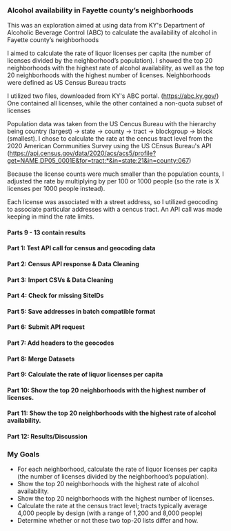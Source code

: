 ### Alcohol availability in Fayette county’s neighborhoods
This was an exploration aimed at using data from KY's Department of Alcoholic Beverage Control (ABC) to calculate the availability of alcohol in Fayette county’s neighborhoods

I aimed to calculate the rate of liquor licenses per capita (the number of licenses divided by the neighborhood’s population). I showed the top 20 neighborhoods with the highest rate of alcohol availability, as well as the top 20 neighborhoods with the highest number of licenses. Neighborhoods were defined as US Census Bureau tracts

I utilized two files, downloaded from KY's ABC portal. (https://abc.ky.gov/) One contained all licenses, while the other contained a non-quota subset of licenses

Population data was taken from the US Cencus Bureau with the hierarchy being country (largest) -> state -> county -> tract -> blockgroup -> block (smallest). I chose to calculate the rate at the cencus tract level from the 2020 American Communities Survey using the US CEnsus Bureau's API (https://api.census.gov/data/2020/acs/acs5/profile?get=NAME,DP05_0001E&for=tract:*&in=state:21&in=county:067)

Because the license counts were much smaller than the population counts, I adjusted the rate by multiplying by per 100 or 1000 people (so the rate is X licenses per 1000 people instead).

Each license was associated with a street address, so I utilized geocoding to associate particular addresses with a cencus tract. An API call was made keeping in mind the rate limits.

#### Parts 9 - 13 contain results

#### Part 1: Test API call for census and geocoding data
#### Part 2: Census API response & Data Cleaning
#### Part 3: Import CSVs & Data Cleaning 
#### Part 4: Check for missing SiteIDs
#### Part 5: Save addresses in batch compatible format
#### Part 6: Submit API request
#### Part 7: Add headers to the geocodes
#### Part 8: Merge Datasets
#### Part 9: Calculate the rate of liquor licenses per capita 
#### Part 10: Show the top 20 neighborhoods with the highest number of licenses.
#### Part 11: Show the top 20 neighborhoods with the highest rate of alcohol availability.
#### Part 12: Results/Discussion


### My Goals
- For each neighborhood, calculate the rate of liquor licenses per capita (the number of licenses divided by the neighborhood’s population).
- Show the top 20 neighborhoods with the highest rate of alcohol availability.
- Show the top 20 neighborhoods with the highest number of licenses.
- Calculate the rate at the census tract level; tracts typically average 4,000 people by design (with a range of 1,200 and 8,000 people)
- Determine whether or not these two top-20 lists differ and how.

